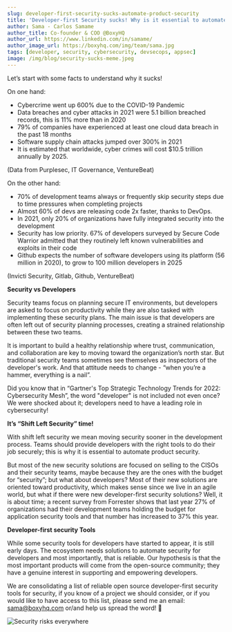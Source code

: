 ```yaml
---
slug: developer-first-security-sucks-automate-product-security
title: 'Developer-first Security sucks! Why is it essential to automate product security?'
author: Sama - Carlos Samame
author_title: Co-founder & COO @BoxyHQ
author_url: https://www.linkedin.com/in/samame/
author_image_url: https://boxyhq.com/img/team/sama.jpg
tags: [developer, security, cybersecurity, devsecops, appsec]
image: /img/blog/security-sucks-meme.jpeg
---
```


Let’s start with some facts to understand why it sucks!

On one hand:

- Cybercrime went up 600% due to the COVID-19 Pandemic
- Data breaches and cyber attacks in 2021 were 5.1 billion breached records, this is 11% more than in 2020
- 79% of companies have experienced at least one cloud data breach in the past 18 months
- Software supply chain attacks jumped over 300% in 2021
- It is estimated that worldwide, cyber crimes will cost $10.5 trillion annually by 2025.

(Data from Purplesec, IT Governance, VentureBeat)

On the other hand:

- 70% of development teams always or frequently skip security steps due to time pressures when completing projects
- Almost 60% of devs are releasing code 2x faster, thanks to DevOps.
- In 2021, only 20% of organizations have fully integrated security into the development
- Security has low priority. 67% of developers surveyed by Secure Code Warrior admitted that they routinely left known vulnerabilities and exploits in their code
- Github expects the number of software developers using its platform (56 million in 2020), to grow to 100 million developers in 2025

(Invicti Security, Gitlab, Github, VentureBeat)

**Security vs Developers**

Security teams focus on planning secure IT environments, but developers are asked to focus on productivity while they are also tasked with implementing these security plans. The main issue is that developers are often left out of security planning processes, creating a strained relationship between these two teams.

It is important to build a healthy relationship where trust, communication, and collaboration are key to moving toward the organization’s north star. But traditional security teams sometimes see themselves as inspectors of the developer's work. And that attitude needs to change - “when you’re a hammer, everything is a nail”.

Did you know that in “Gartner's Top Strategic Technology Trends for 2022: Cybersecurity Mesh”, the word "developer" is not included not even once? We were shocked about it; developers need to have a leading role in cybersecurity!

**It’s “Shift Left Security” time!**

With shift left security we mean moving security sooner in the development process.
Teams should provide developers with the right tools to do their job securely; this is why it is essential to automate product security.

But most of the new security solutions are focused on selling to the CISOs and their security teams, maybe because they are the ones with the budget for “security”; but what about developers? Most of their new solutions are oriented toward productivity, which makes sense since we live in an agile world, but what if there were new developer-first security solutions? Well, it is about time; a recent survey from Forrester shows that last year 27% of organizations had their development teams holding the budget for application security tools and that number has increased to 37% this year.

**Developer-first security Tools**

While some security tools for developers have started to appear, it is still early days. The ecosystem needs solutions to automate security for developers and most importantly, that is reliable. Our hypothesis is that the most important products will come from the open-source community; they have a genuine interest in supporting and empowering developers.

We are consolidating a list of reliable open source developer-first security tools for security, if you know of a project we should consider, or if you would like to have access to this list, please send me an email: sama@boxyhq.com or/and help us spread the word! 🙌

![Security risks everywhere](/img/blog/security-sucks-meme.jpeg)
